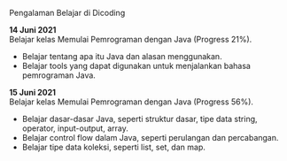 Pengalaman Belajar di Dicoding

**14 Juni 2021**<br>
Belajar kelas Memulai Pemrograman dengan Java (Progress 21%).
* Belajar tentang apa itu Java dan alasan menggunakan.
* Belajar tools yang dapat digunakan untuk menjalankan bahasa pemrograman Java.

**15 Juni 2021**<br>
Belajar kelas Memulai Pemrograman dengan Java (Progress 56%).
* Belajar dasar-dasar Java, seperti struktur dasar, tipe data string, operator, input-output, array.
* Belajar control flow dalam Java, seperti perulangan dan percabangan.
* Belajar tipe data koleksi, seperti list, set, dan map.
